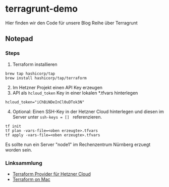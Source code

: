 # terragrunt-demo
Hier finden wir den Code für unsere Blog Reihe über Terragrunt


## Notepad
### Steps 
1. Terraform installieren 
```
brew tap hashicorp/tap
brew install hashicorp/tap/terraform
```
2. Im Hetzner Projekt einen API Key erzeugen
3. API als `hcloud_token`  Key in einer lokalen *.tfvars hinterlegen
```
hcloud_token="iChBiNDeInCl0uDTok3N"
```
4. Optional: Einen SSH-Key in der Hetzner Cloud hinterlegen und diesen im Server unter `ssh-keys = [] ` referenzieren.
```
tf init
tf plan -vars-file=<oben erzeugte>.tfvars
tf apply -vars-file=<oben erzeugte>.tfvars
```
Es sollte nun ein Server "node1" im Rechenzentrum Nürnberg erzuegt worden sein. 
### Linksammlung 
- [Terraform Provider für Hetzner Cloud](https://registry.terraform.io/providers/hetznercloud/hcloud/latest/docs)
- [Terraform on Mac](https://developer.hashicorp.com/terraform/downloads)
